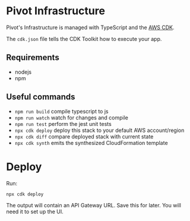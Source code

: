 # Pivot Infrastructure

Pivot's Infrastructure is managed with TypeScript and the [AWS CDK](https://aws.amazon.com/cdk/).

The `cdk.json` file tells the CDK Toolkit how to execute your app.

## Requirements

 * nodejs
 * npm

## Useful commands

 * `npm run build`   compile typescript to js
 * `npm run watch`   watch for changes and compile
 * `npm run test`    perform the jest unit tests
 * `npx cdk deploy`      deploy this stack to your default AWS account/region
 * `npx cdk diff`        compare deployed stack with current state
 * `npx cdk synth`       emits the synthesized CloudFormation template

# Deploy

Run:

`npx cdk deploy`

The output will contain an API Gateway URL. Save this for later. You will need it to set up the UI.

